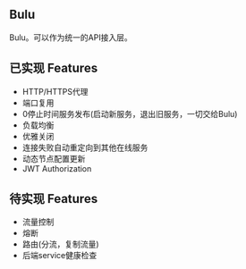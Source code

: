 Bulu
-------
Bulu。可以作为统一的API接入层。

## 已实现 Features
* HTTP/HTTPS代理
* 端口复用
* 0停止时间服务发布(启动新服务，退出旧服务，一切交给Bulu)
* 负载均衡
* 优雅关闭
* 连接失败自动重定向到其他在线服务
* 动态节点配置更新
* JWT Authorization

## 待实现 Features
* 流量控制
* 熔断
* 路由(分流，复制流量)
* 后端service健康检查